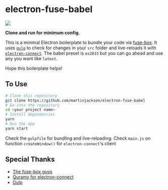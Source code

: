 # electron-fuse-babel

![](https://trello-attachments.s3.amazonaws.com/54d96ae8cd8a263bf8dd70e9/58a0583c279a6110be1355d0/a7b637438dda91ad590e31be419c6063/Made_with_Love.gif)

**Clone and run for minimum config.**

This is a minimal Electron boilerplate to bundle your code via [fuse-box](http://fuse-box.org/). It uses [`gulp`](https://github.com/gulpjs/gulp) to check for changes in your `src` folder and live-reloads it with [`electron-connect`](https://github.com/Quramy/electron-connect).
The babel preset is `es2015` but you can go ahead and use any you want like `latest`.

Hope this boilerplate helps!



## To Use

```bash
# Clone this repository
git clone https://github.com/martinjackson/electron-fuse-babel
# Go into the repository
cd <your project name>
# Install dependencies
yarn
# Run the app
yarn start
```

Check the `gulpfile` for bundling and live-reloading.
Check `main.js` on function `createWindow()` for `electron-connect`'s client

## Special Thanks
- [The fuse-box guys](https://github.com/fuse-box)
- [Quramy for electron-connect](https://github.com/Quramy/electron-connect)
- [Gulp](https://github.com/gulpjs/gulp)
